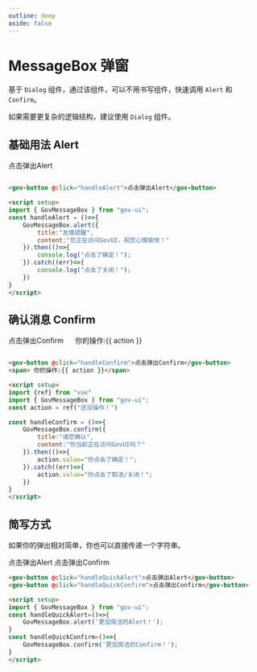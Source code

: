 ```yaml
---
outline: deep
aside: false
---
```


# MessageBox 弹窗

基于 ```Dialog``` 组件，通过该组件，可以不用书写组件，快速调用 ```Alert``` 和 ```Confirm```。

如果需要更复杂的逻辑结构，建议使用 ```Dialog``` 组件。

<script setup>
import {ref} from "vue"
import {GovMessageBox} from "../../packages/index.js";

const handleAlert = ()=>{
	GovMessageBox.alert({
		title:"友情提醒",
		content:"您正在访问GovUI，祝您心情愉快！"
	}).then(()=>{
		console.log("点击了确定！");
	}).catch((err)=>{
		console.log("点击了关闭！");
	})
}


const action = ref("")
const handleConfirm = ()=>{
	GovMessageBox.confirm({
		title:"请您确认",
		content:"你当前正在访问GovUI吗？"
	}).then(()=>{
		action.value="你点击了确定！";
	}).catch((err)=>{
		action.value="你点击了取消/关闭！";
	})
}

const handleQuickAlert=()=>{
	GovMessageBox.alert('更加简洁的Alert！');
}
const handleQuickConfirm=()=>{
	GovMessageBox.confirm('更加简洁的Confirm！');
}
</script>


## 基础用法 Alert

<demo-container class="demo-gov-form">
<gov-button @click="handleAlert">点击弹出Alert</gov-button>
</demo-container>

```md

<gov-button @click="handleAlert">点击弹出Alert</gov-button>

<script setup>
import { GovMessageBox } from "gov-ui";
const handleAlert = ()=>{
	GovMessageBox.alert({
		title:"友情提醒",
		content:"您正在访问GovUI，祝您心情愉快！"
	}).then(()=>{
		console.log("点击了确定！");
	}).catch((err)=>{
		console.log("点击了关闭！");
	})
}
</script>
```

## 确认消息 Confirm

<demo-container class="demo-gov-form">
<gov-button @click="handleConfirm">点击弹出Confirm</gov-button>
&nbsp;&nbsp;&nbsp;&nbsp;
<span>你的操作:{{ action }}</span>
</demo-container>

```md

<gov-button @click="handleConfirm">点击弹出Confirm</gov-button>
<span> 你的操作:{{ action }}</span>

<script setup>
import {ref} from "vue"
import { GovMessageBox } from "gov-ui";
const action = ref("还没操作！")

const handleConfirm = ()=>{
	GovMessageBox.confirm({
		title:"请您确认",
		content:"你当前正在访问GovUI吗？"
	}).then(()=>{
		action.value="你点击了确定！";
	}).catch((err)=>{
		action.value="你点击了取消/关闭！";
	})
}
</script>
```


## 简写方式

如果你的弹出相对简单，你也可以直接传递一个字符串。

<demo-container class="demo-gov-form">
<gov-button @click="handleQuickAlert">点击弹出Alert</gov-button>
<gov-button @click="handleQuickConfirm">点击弹出Confirm</gov-button>
</demo-container>

```md
<gov-button @click="handleQuickAlert">点击弹出Alert</gov-button>
<gov-button @click="handleQuickConfirm">点击弹出Confirm</gov-button>

<script setup>
import { GovMessageBox } from "gov-ui";
const handleQuickAlert=()=>{
	GovMessageBox.alert('更加简洁的Alert！');
}
const handleQuickConfirm=()=>{
	GovMessageBox.confirm('更加简洁的Confirm！');
}
</script>
```
